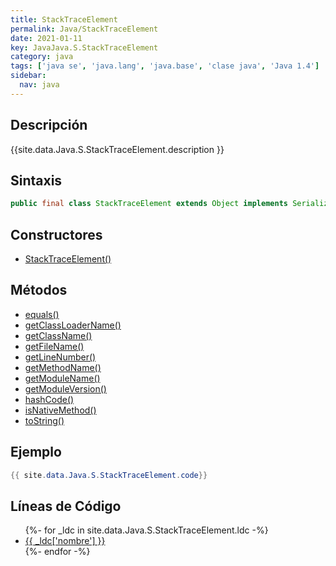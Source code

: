 ```yaml
---
title: StackTraceElement
permalink: Java/StackTraceElement
date: 2021-01-11
key: JavaJava.S.StackTraceElement
category: java
tags: ['java se', 'java.lang', 'java.base', 'clase java', 'Java 1.4']
sidebar: 
  nav: java
---
```


## Descripción
{{site.data.Java.S.StackTraceElement.description }}

## Sintaxis
~~~java
public final class StackTraceElement extends Object implements Serializable
~~~

## Constructores
* [StackTraceElement()](/Java/StackTraceElement/StackTraceElement/)

## Métodos
* [equals()](/Java/StackTraceElement/equals)
* [getClassLoaderName()](/Java/StackTraceElement/getClassLoaderName)
* [getClassName()](/Java/StackTraceElement/getClassName)
* [getFileName()](/Java/StackTraceElement/getFileName)
* [getLineNumber()](/Java/StackTraceElement/getLineNumber)
* [getMethodName()](/Java/StackTraceElement/getMethodName)
* [getModuleName()](/Java/StackTraceElement/getModuleName)
* [getModuleVersion()](/Java/StackTraceElement/getModuleVersion)
* [hashCode()](/Java/StackTraceElement/hashCode)
* [isNativeMethod()](/Java/StackTraceElement/isNativeMethod)
* [toString()](/Java/StackTraceElement/toString)

## Ejemplo
~~~java
{{ site.data.Java.S.StackTraceElement.code}}
~~~

## Líneas de Código
<ul>
{%- for _ldc in site.data.Java.S.StackTraceElement.ldc -%}
   <li>
       <a href="{{_ldc['url'] }}">{{ _ldc['nombre'] }}</a>
   </li>
{%- endfor -%}
</ul>
